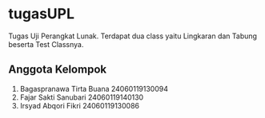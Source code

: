 # tugasUPL

Tugas Uji Perangkat Lunak. Terdapat dua class yaitu Lingkaran dan Tabung beserta Test Classnya.

## Anggota Kelompok
1. Bagaspranawa Tirta Buana   24060119130094
2. Fajar Sakti Sanubari       24060119140130
3. Irsyad Abqori Fikri        24060119130086
